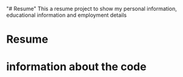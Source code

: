 "# Resume"
 This a resume project to show my personal information, educational information and employment details
 
 
 

# Resume

# information about the code


